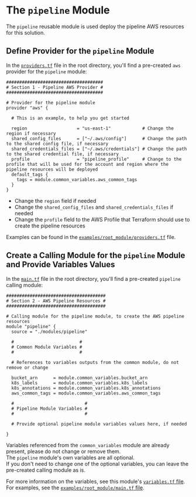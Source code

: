 # The `pipeline` Module

The `pipeline` reusable module is used deploy the pipeline AWS resources for this solution.

## Define Provider for the `pipeline` Module

In the [`providers.tf`](../../providers.tf) file in the root directory, you'll find a pre-created `aws` provider for the `pipeline` module:

    #####################################
    # Section 1 - Pipeline AWS Provider #
    #####################################
    
    # Provider for the pipeline module
    provider "aws" {
    
      # This is an example, to help you get started
    
      region                   = "us-east-1"            # Change the region if necessary
      shared_config_files      = ["~/.aws/config"]      # Change the path to the shared config file, if necessary
      shared_credentials_files = ["~/.aws/credentials"] # Change the path to the shared credential file, if necessary
      profile                  = "pipeline_profile"     # Change to the profile that will be used for the account and region where the pipeline resources will be deployed
      default_tags {
        tags = module.common_variables.aws_common_tags
      }
    }

* Change the `region` field if needed
* Change the `shared_config_files` and `shared_credentials_files` if needed
* Change the `profile` field to the AWS Profile that Terraform should use to create the pipeline resources 

Examples can be found in the [`examples/root_module/providers.tf`](../../examples/root_module/providers.tf) file.

## Create a Calling Module for the `pipeline` Module and Provide Variables Values

In the [`main.tf`](../../main.tf) file in the root directory, you'll find a pre-created `pipeline` calling module:

    ######################################
    # Section 2 - AWS Pipeline Resources #
    ######################################
    
    # Calling module for the pipeline module, to create the AWS pipeline resources
    module "pipeline" {
      source = "./modules/pipeline"
    
      #                         #
      # Common Module Variables #
      #                         #
    
      # References to variables outputs from the common module, do not remove or change
    
      bucket_arn      = module.common_variables.bucket_arn
      k8s_labels      = module.common_variables.k8s_labels
      k8s_annotations = module.common_variables.k8s_annotations
      aws_common_tags = module.common_variables.aws_common_tags
    
      #                           #
      # Pipeline Module Variables #
      #                           #
    
      # Provide optional pipeline module variables values here, if needed
    
    }

Variables referenced from the `common_variables` module are already present, please do not change or remove them.  
The `pipeline` module's own variables are all optional.  
If you don't need to change one of the optional variables, you can leave the pre-created calling module as is.

For more information on the variables, see this module's [`variables.tf` file](variables.tf).  
For examples, see the [`examples/root_module/main.tf` file](../../examples/root_module/main.tf).
